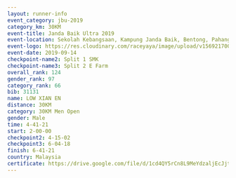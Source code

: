 ```yaml
---
layout: runner-info 
event_category: jbu-2019 
category_km: 30KM 
event-title: Janda Baik Ultra 2019
event-location: Sekolah Kebangsaan, Kampung Janda Baik, Bentong, Pahang, Malaysia 
event-logo: https://res.cloudinary.com/raceyaya/image/upload/v1569217009/logo/janda-baik_vch1pc.jpg 
event-date: 2019-09-14 
checkpoint-name2: Split 1 SMK 
checkpoint-name3: Split 2 E Farm 
overall_rank: 124
gender_rank: 97
category_rank: 66
bib: 31131
name: LOW XIAN EN
distance: 30KM
category: 30KM Men Open
gender: Male
time: 4-41-21
start: 2-00-00
checkpoint2: 4-15-02
checkpoint3: 6-04-18
finish: 6-41-21
country: Malaysia
certificate: https://drive.google.com/file/d/1cd4QY5rCn8L9MeYdzaljEcJjtBsiTFh3/view?usp=sharing
---
```

